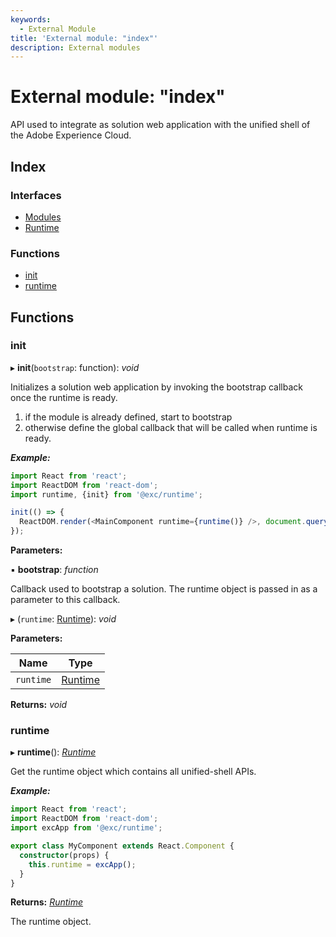 ```yaml
---
keywords:
  - External Module
title: 'External module: "index"'
description: External modules
---
```


# External module: "index"

API used to integrate as solution web application with the unified shell of the Adobe Experience
Cloud.

## Index

### Interfaces

* [Modules](../interfaces/index.md)
* [Runtime](../interfaces/index.runtime.md)

### Functions

* [init](index.md#init)
* [runtime](index.md#runtime)

## Functions

###  init

▸ **init**(`bootstrap`: function): *void*

Initializes a solution web application by invoking the bootstrap callback
once the runtime is ready.
1. if the module is already defined, start to bootstrap
2. otherwise define the global callback that will be called when runtime is ready.

***Example:***

```typescript
import React from 'react';
import ReactDOM from 'react-dom';
import runtime, {init} from '@exc/runtime';

init(() => {
  ReactDOM.render(<MainComponent runtime={runtime()} />, document.querySelector('#main'));
});
```

**Parameters:**

▪ **bootstrap**: *function*

Callback used to bootstrap a solution. The runtime object is passed in as a
parameter to this callback.

▸ (`runtime`: [Runtime](../interfaces/index.runtime.md)): *void*

**Parameters:**

Name | Type |
------ | ------ |
`runtime` | [Runtime](../interfaces/index.runtime.md) |

**Returns:** *void*

###  runtime

▸ **runtime**(): *[Runtime](../interfaces/index.runtime.md)*

Get the runtime object which contains all unified-shell APIs.

***Example:***

```typescript
import React from 'react';
import ReactDOM from 'react-dom';
import excApp from '@exc/runtime';

export class MyComponent extends React.Component {
  constructor(props) {
    this.runtime = excApp();
  }
}
```

**Returns:** *[Runtime](../interfaces/index.runtime.md)*

The runtime object.
